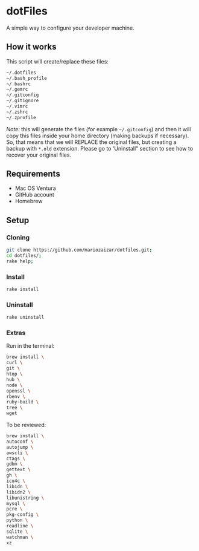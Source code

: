 # dotFiles

A simple way to configure your developer machine.

## How it works

This script will create/replace these files:

```sh
~/.dotfiles
~/.bash_profile
~/.bashrc
~/.gemrc
~/.gitconfig
~/.gitignore
~/.vimrc
~/.zshrc
~/.zprofile
```

*Note:* this will generate the files (for example `~/.gitconfig`) and then it will copy this files inside your home directory (making backups if necessary). So, that means that we will REPLACE the original files, but creating a backup with `*.old` extension. Please go to 'Uninstall" section to see how to recover your original files.

## Requirements

- Mac OS Ventura
- GitHub account
- Homebrew

## Setup

### Cloning

```sh
git clone https://github.com/mariozaizar/dotfiles.git;
cd dotfiles/;
rake help;
```

### Install

```sh
rake install
```

### Uninstall

```sh
rake uninstall
```

### Extras

Run in the terminal:

```sh
brew install \
curl \
git \
htop \
hub \
node \
openssl \
rbenv \
ruby-build \
tree \
wget
```

To be reviewed:

```sh
brew install \
autoconf \
autojump \
awscli \
ctags \
gdbm \
gettext \
gh \
icu4c \
libidn \
libidn2 \
libunistring \
mysql \
pcre \
pkg-config \
python \
readline \
sqlite \
watchman \
xz
```
